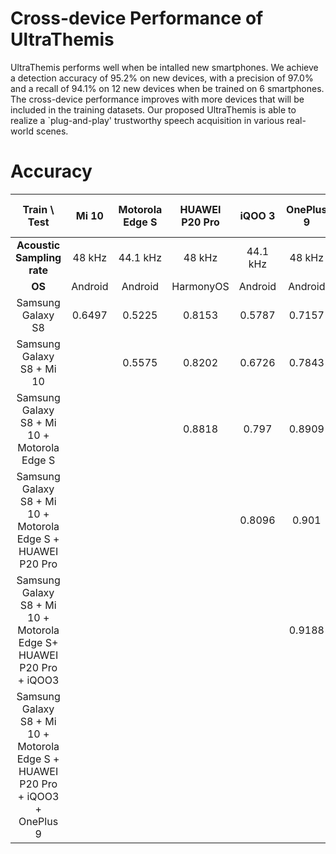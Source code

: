 # Cross-device Performance of UltraThemis
UltraThemis performs well when be intalled new smartphones. We achieve a detection accuracy of 95.2\% on new devices, with a precision of 97.0\% and a recall of 94.1\% on 12 new devices when be trained on 6 smartphones. The cross-device performance improves with more devices that will be included in the training datasets. Our proposed UltraThemis is able to realize a `plug-and-play' trustworthy speech acquisition in various real-world scenes.
# Accuracy
|                                 **Train \ Test**                                 |  Mi 10  | Motorola Edge S | HUAWEI P20 Pro |  iQOO 3  | OnePlus 9 | VIVO NEX 3 | Honor V30 | Oppo Find X2 | Google Pixel 3 | Redmi K30 Pro | Samsung Galaxy A51 | Samsung Galaxy S21 | VIVO S6 | **MEAN** |
|:--------------------------------------------------------------------------------:|:-------:|:---------------:|:--------------:|:--------:|:---------:|:----------:|:---------:|:------------:|:--------------:|:-------------:|:------------------:|:------------------:|:-------:|:--------:|
|                            **Acoustic Sampling rate**                            |  48 kHz |     44.1 kHz    |     48 kHz     | 44.1 kHz |   48 kHz  |   48 kHz   |  44.1 kHz |   44.1 kHz   |     48 kHz     |    44.1 kHz   |       48 kHz       |       48 kHz       |  48 kHz |     \    |
|                                      **OS**                                      | Android |     Android     |    HarmonyOS   |  Android |  Android  |   Android  |  Android  |    Android   |     Android    |    Android    |       Android      |       Android      | Android |     \    |
|                                 Samsung Galaxy S8                                |  0.6497 |      0.5225     |     0.8153     |  0.5787  |   0.7157  |   0.7057   |   0.851   |    0.6667    |     0.7975     |     0.6382    |       0.9725       |        0.83        |  0.865  |  0.80299 |
|                             Samsung Galaxy S8 + Mi 10   |                                  |      0.5575     |     0.8202     |  0.6726  |   0.7843  |   0.7656   |   0.904   |     0.846    |     0.8675     |     0.7864    |        0.965       |        0.87        |  0.955  |  0.88484 |
|                    Samsung Galaxy S8 + Mi 10 + Motorola Edge S                   |         |                 |     0.8818     |   0.797  |   0.8909  |    0.888   |   0.952   |     0.904    |      0.93      |     0.8593    |       0.9775       |       0.9275       |  0.9775 |  0.93254 |
|           Samsung Galaxy S8 + Mi 10 + Motorola Edge S + HUAWEI P20 Pro           |         |                 |                |  0.8096  |   0.901   |   0.8984   |   0.9773  |    0.9293    |      0.95      |     0.8668    |        0.98        |        0.955       |   0.98  |  0.93834 |
|        Samsung Galaxy S8 + Mi 10 + Motorola Edge S+ HUAWEI P20 Pro + iQOO3       |         |                 |                |          |   0.9188  |   0.9167   |   0.9722  |    0.9268    |      0.945     |     0.8844    |        0.965       |        0.955       |  0.9725 |  0.94584 |
| Samsung Galaxy S8 + Mi 10 + Motorola Edge S + HUAWEI P20 Pro + iQOO3 + OnePlus 9 |         |                 |                |          |           |   0.9375   |   0.9697  |    0.9343    |     0.9625     |     0.8844    |        0.975       |        0.965       |  0.9775 |  0.95263 |
